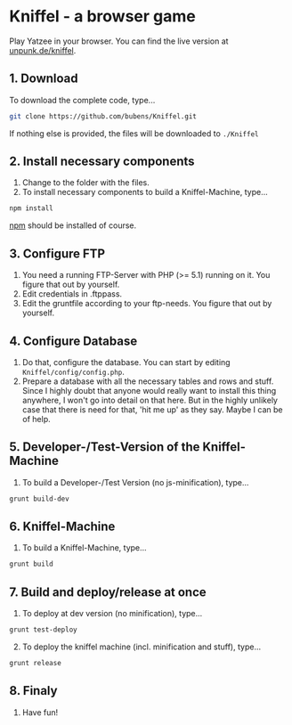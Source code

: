 # Kniffel - a browser game

Play Yatzee in your browser. You can find the live version at [unpunk.de/kniffel](http://unpunk.de/kniffel).

## 1. Download
To download the complete code, type...
```sh
git clone https://github.com/bubens/Kniffel.git
```
If nothing else is provided, the files will be downloaded to `./Kniffel`

## 2. Install necessary components
1. Change to the folder with the files.
2. To install necessary components to build a Kniffel-Machine, type...
```sh
npm install
```
[npm](https://www.npmjs.com/) should be installed of course.

## 3. Configure FTP
1. You need a running FTP-Server with PHP (>= 5.1) running on it. You figure that out by yourself.
2. Edit credentials in .ftppass.
3. Edit the gruntfile according to your ftp-needs. You figure that out by yourself.

## 4. Configure Database
1. Do that, configure the database. You can start by editing `Kniffel/config/config.php`.
2. Prepare a database with all the necessary tables and rows and stuff. Since I highly doubt that anyone would really want to install this thing anywhere, I won't go into detail on that here. But in the highly unlikely case that there is need for that, 'hit me up' as they say. Maybe I can be of help.

## 5. Developer-/Test-Version of the Kniffel-Machine
1. To build a Developer-/Test Version (no js-minification), type...
```sh
grunt build-dev
```

## 6. Kniffel-Machine
1. To build a Kniffel-Machine, type...
```sh
grunt build
```

## 7. Build and deploy/release at once
1. To deploy at dev version (no minification), type...
```sh
grunt test-deploy
```
2. To deploy the kniffel machine (incl. minification and stuff), type...
```sh
grunt release
```

## 8. Finaly
1. Have fun!

